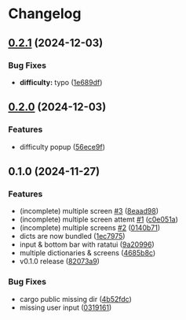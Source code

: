 # Changelog

## [0.2.1](https://github.com/ravsii/qType/compare/v0.2.0...v0.2.1) (2024-12-03)


### Bug Fixes

* **difficulty:** typo ([1e689df](https://github.com/ravsii/qType/commit/1e689df5e5e3363ad6ed9b16848aab5c0d1793b7))

## [0.2.0](https://github.com/ravsii/qType/compare/v0.1.0...v0.2.0) (2024-12-03)


### Features

* difficulty popup ([56ece9f](https://github.com/ravsii/qType/commit/56ece9f023b7fa119c24910ed9ef25e41a7e4cbb))

## 0.1.0 (2024-11-27)


### Features

* (incomplete) multiple screen [#3](https://github.com/ravsii/qType/issues/3) ([8eaad98](https://github.com/ravsii/qType/commit/8eaad98b07c19b07224d07044de0ebda11eba34e))
* (incomplete) multiple screen attemt [#1](https://github.com/ravsii/qType/issues/1) ([c0e051a](https://github.com/ravsii/qType/commit/c0e051a486c3d6f258fa8338d8a8045b8271890f))
* (incomplete) multiple screens [#2](https://github.com/ravsii/qType/issues/2) ([0140b71](https://github.com/ravsii/qType/commit/0140b710eb03a1868816dea6d7fc49e37a4f6113))
* dicts are now bundled ([1ec7975](https://github.com/ravsii/qType/commit/1ec79753262645fb2b05b16a163028df75150f03))
* input & bottom bar with ratatui ([9a20996](https://github.com/ravsii/qType/commit/9a2099695179b970669fd97dbfea96102c99a87d))
* multiple dictionaries & screens ([4685b8c](https://github.com/ravsii/qType/commit/4685b8c2f429504c3c80d69bb08fd490f09ff4d5))
* v0.1.0 release ([82073a9](https://github.com/ravsii/qType/commit/82073a9e61cb7d941715136ba7bbedcc440a72e9))


### Bug Fixes

* cargo public missing dir ([4b52fdc](https://github.com/ravsii/qType/commit/4b52fdc15ab78372cd7b27c9d62da0843eac77f3))
* missing user input ([0319161](https://github.com/ravsii/qType/commit/03191616b52bcc219af4812728943496b3e371df))
